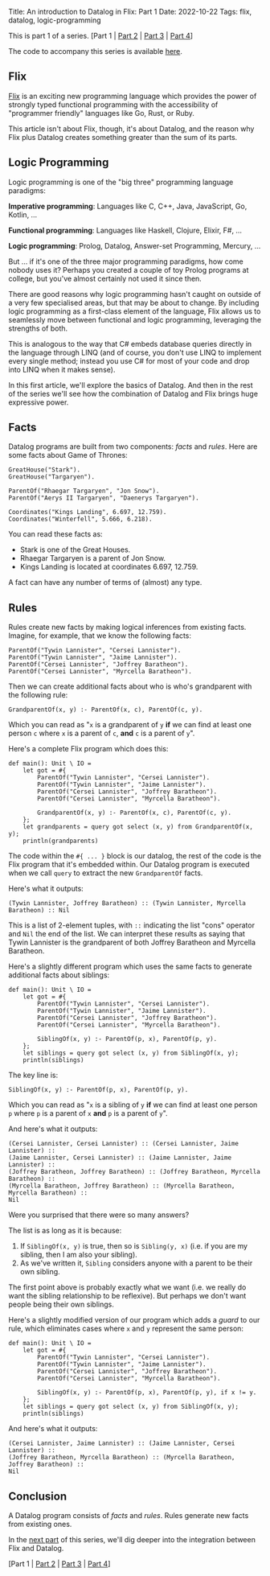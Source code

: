 Title: An introduction to Datalog in Flix: Part 1
Date: 2022-10-22
Tags: flix, datalog, logic-programming

This is part 1 of a series. \[Part 1 | [Part 2](datalog2.html) | [Part 3](datalog3.html) | [Part 4](datalog4.html)\]

The code to accompany this series is available [here](https://github.com/paulbutcher/datalog-flix).

## Flix

[Flix](https://flix.dev) is an exciting new programming language which provides the power of strongly typed functional programming with the accessibility of "programmer friendly" languages like Go, Rust, or Ruby.

This article isn't about Flix, though, it's about Datalog, and the reason why Flix plus Datalog creates something greater than the sum of its parts.

## Logic Programming

Logic programming is one of the "big three" programming language paradigms:

**Imperative programming**: Languages like C, C++, Java, JavaScript, Go, Kotlin, …

**Functional programming**: Languages like Haskell, Clojure, Elixir, F#, …

**Logic programming**: Prolog, Datalog, Answer-set Programming, Mercury, …

But ... if it's one of the three major programming paradigms, how come nobody uses it? Perhaps you created a couple of toy Prolog programs at college, but you've almost certainly not used it since then.

There are good reasons why logic programming hasn't caught on outside of a very few specialised areas, but that may be about to change. By including logic programming as a first-class element of the language, Flix allows us to seamlessly move between functional and logic programming, leveraging the strengths of both.

This is analogous to the way that C# embeds database queries directly in the language through LINQ (and of course, you don't use LINQ to implement every single method; instead you use C# for most of your code and drop into LINQ when it makes sense).

In this first article, we'll explore the basics of Datalog. And then in the rest of the series we'll see how the combination of Datalog and Flix brings huge expressive power.

## Facts

Datalog programs are built from two components: *facts* and *rules*. Here are some facts about Game of Thrones:

```flix
GreatHouse("Stark").
GreatHouse("Targaryen").

ParentOf("Rhaegar Targaryen", "Jon Snow").
ParentOf("Aerys II Targaryen", "Daenerys Targaryen").

Coordinates("Kings Landing", 6.697, 12.759).
Coordinates("Winterfell", 5.666, 6.218).
```
You can read these facts as:

* Stark is one of the Great Houses.
* Rhaegar Targaryen is a parent of Jon Snow.
* Kings Landing is located at coordinates 6.697, 12.759.

A fact can have any number of terms of (almost) any type.

## Rules

Rules create new facts by making logical inferences from existing facts. Imagine, for example, that we know the following facts:

```
ParentOf("Tywin Lannister", "Cersei Lannister").
ParentOf("Tywin Lannister", "Jaime Lannister").
ParentOf("Cersei Lannister", "Joffrey Baratheon").
ParentOf("Cersei Lannister", "Myrcella Baratheon").
```
Then we can create additional facts about who is who's grandparent with the following rule:

```
GrandparentOf(x, y) :- ParentOf(x, c), ParentOf(c, y).
```
Which you can read as "`x` is a grandparent of `y` **if** we can find at least one person `c` where `x` is a parent of `c`, **and** `c` is a parent of `y`".

Here's a complete Flix program which does this:

```
def main(): Unit \ IO =
    let got = #{
        ParentOf("Tywin Lannister", "Cersei Lannister").
        ParentOf("Tywin Lannister", "Jaime Lannister").
        ParentOf("Cersei Lannister", "Joffrey Baratheon").
        ParentOf("Cersei Lannister", "Myrcella Baratheon").

        GrandparentOf(x, y) :- ParentOf(x, c), ParentOf(c, y).
    };
    let grandparents = query got select (x, y) from GrandparentOf(x, y);
    println(grandparents)
```
The code within the `#{ ... }` block is our datalog, the rest of the code is the Flix program that it's embedded within. Our Datalog program is executed when we call `query` to extract the new `GrandparentOf` facts.

Here's what it outputs:

```
(Tywin Lannister, Joffrey Baratheon) :: (Tywin Lannister, Myrcella Baratheon) :: Nil
```

This is a list of 2-element tuples, with `::` indicating the list "cons" operator and `Nil` the end of the list. We can interpret these results as saying that Tywin Lannister is the grandparent of both Joffrey Baratheon and Myrcella Baratheon.

Here's a slightly different program which uses the same facts to generate additional facts about siblings:

```
def main(): Unit \ IO =
    let got = #{
        ParentOf("Tywin Lannister", "Cersei Lannister").
        ParentOf("Tywin Lannister", "Jaime Lannister").
        ParentOf("Cersei Lannister", "Joffrey Baratheon").
        ParentOf("Cersei Lannister", "Myrcella Baratheon").

        SiblingOf(x, y) :- ParentOf(p, x), ParentOf(p, y).
    };
    let siblings = query got select (x, y) from SiblingOf(x, y);
    println(siblings)
```
The key line is:

```
SiblingOf(x, y) :- ParentOf(p, x), ParentOf(p, y).
```
Which you can read as "`x` is a sibling of `y` **if** we can find at least one person `p` where `p` is a parent of `x` **and** `p` is a parent of `y`".


And here's what it outputs:

```
(Cersei Lannister, Cersei Lannister) :: (Cersei Lannister, Jaime Lannister) ::
(Jaime Lannister, Cersei Lannister) :: (Jaime Lannister, Jaime Lannister) ::
(Joffrey Baratheon, Joffrey Baratheon) :: (Joffrey Baratheon, Myrcella Baratheon) ::
(Myrcella Baratheon, Joffrey Baratheon) :: (Myrcella Baratheon, Myrcella Baratheon) ::
Nil
```

Were you surprised that there were so many answers?

The list is as long as it is because:

1. If `SiblingOf(x, y)` is true, then so is `Sibling(y, x)` (i.e. if you are my sibling, then I am also your sibling).
2. As we've written it, `Sibling` considers anyone with a parent to be their own sibling.

The first point above is probably exactly what we want (i.e. we really do want the sibling relationship to be reflexive). But perhaps we don't want people being their own siblings.

Here's a slightly modified version of our program which adds a *guard* to our rule, which eliminates cases where `x` and `y` represent the same person:

```
def main(): Unit \ IO =
    let got = #{
        ParentOf("Tywin Lannister", "Cersei Lannister").
        ParentOf("Tywin Lannister", "Jaime Lannister").
        ParentOf("Cersei Lannister", "Joffrey Baratheon").
        ParentOf("Cersei Lannister", "Myrcella Baratheon").

        SiblingOf(x, y) :- ParentOf(p, x), ParentOf(p, y), if x != y.
    };
    let siblings = query got select (x, y) from SiblingOf(x, y);
    println(siblings)
```
And here's what it outputs:

```
(Cersei Lannister, Jaime Lannister) :: (Jaime Lannister, Cersei Lannister) ::
(Joffrey Baratheon, Myrcella Baratheon) :: (Myrcella Baratheon, Joffrey Baratheon) ::
Nil
```

## Conclusion

A Datalog program consists of *facts* and *rules*. Rules generate new facts from existing ones.

In the [next part](datalog2.html) of this series, we'll dig deeper into the integration between Flix and Datalog.

\[Part 1 | [Part 2](datalog2.html) | [Part 3](datalog3.html) | [Part 4](2022-10-26-datalog4.html)\]
